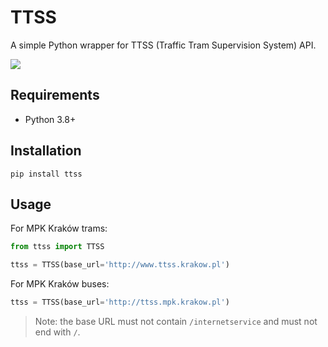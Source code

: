 # TTSS

A simple Python wrapper for TTSS (Traffic Tram Supervision System) API.

![](https://github.com/tomekzaw/ttss/actions/workflows/python.yml/badge.svg)

## Requirements
* Python 3.8+

## Installation
```
pip install ttss
```

## Usage

For MPK Kraków trams:
```py
from ttss import TTSS

ttss = TTSS(base_url='http://www.ttss.krakow.pl')
```

For MPK Kraków buses:
```py
ttss = TTSS(base_url='http://ttss.mpk.krakow.pl')
```

> Note: the base URL must not contain `/internetservice` and must not end with `/`.
